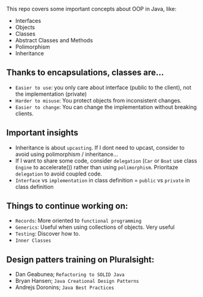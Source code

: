 This repo covers some important concepts about OOP in Java, like:

- Interfaces
- Objects
- Classes
- Abstract Classes and Methods
- Polimorphism
- Inheritance

## Thanks to encapsulations, classes are...

- `Easier to use`: you only care about interface (public to the client), not the implementation (private)
- `Harder to misuse`: You protect objects from inconsistent changes.
- `Easier to change`: You can change the implementation without breaking clients.

## Important insights

- Inheritance is about `upcasting`. If I dont need to upcast, consider to avoid using polimorphism / inheritance...
- If I want to share some code, consider `delegation` (`Car` or `Boat` use class `Engine` to accelerate()) rather than using `polimorphism`. Prioritaze `delegation` to avoid coupled code.
- `Interface` vs `implementation` in class definition = `public` vs `private` in class definition

## Things to continue working on:

- `Records`: More oriented to `functional programming`
- `Generics`: Useful when using collections of objects. Very useful
- `Testing`: Discover how to.
- `Inner Classes`
  
## Design patters training on Pluralsight:

- Dan Geabunea; `Refactoring to SOLID Java`
- Bryan Hansen; `Java Creational Design Patterns`
- Andrejs Doronins; `Java Best Practices`
